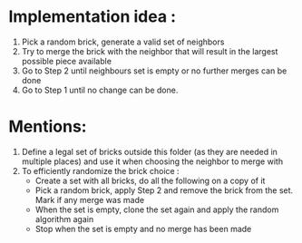 # Implementation idea :
1. Pick a random brick, generate a valid set of neighbors
2. Try to merge the brick with the neighbor that will result in the largest possible piece available
3. Go to Step 2 until neighbours set is empty or no further merges can be done
4. Go to Step 1 until no change can be done.

# Mentions:
1. Define a legal set of bricks outside this folder (as they are needed in multiple places)
and use it when choosing the neighbor to merge with
2. To efficiently randomize the brick choice :
    - Create a set with all bricks, do all the following on a copy of it
    - Pick a random brick, apply Step 2 and remove the brick from the set. Mark if any merge was made
    - When the set is empty, clone the set again and apply the random algorithm again
    - Stop when the set is empty and no merge has been made